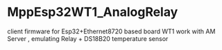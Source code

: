 # MppEsp32WT1_AnalogRelay
client firmware for Esp32+Ethernet8720 based board WT1 work with AM Server , emulating Relay + DS18B20 temperature sensor
